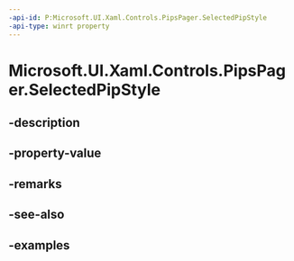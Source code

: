 ```yaml
---
-api-id: P:Microsoft.UI.Xaml.Controls.PipsPager.SelectedPipStyle
-api-type: winrt property
---
```


# Microsoft.UI.Xaml.Controls.PipsPager.SelectedPipStyle

<!--
public Windows.UI.Xaml.Style SelectedPipStyle { get; set; }
-->


## -description

## -property-value

## -remarks

## -see-also

## -examples


